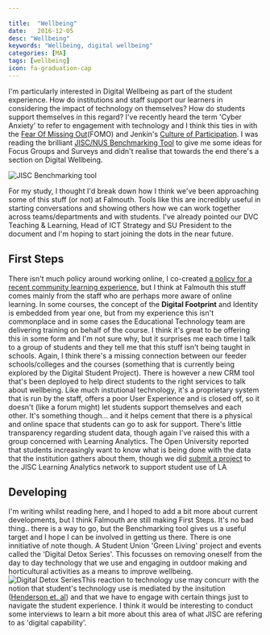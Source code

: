 ```yaml
---
 
title:  "Wellbeing"
date:   2016-12-05
desc: "Wellbeing"
keywords: "Wellbeing, digital wellbeing"
categories: [MA]
tags: [wellbeing]
icon: fa-graduation-cap
---
```

I'm particularly interested in Digital Wellbeing as part of the student experience. How do institutions and staff support our learners in considering the impact of technology on themselves? How do students support themselves in this regard? I've recently heard the term 'Cyber Anxiety' to refer to engagement with technology and I think this ties in with the [Fear Of Missing Out](http://www.huffingtonpost.com/news/fear-of-missing-out/)(FOMO) and Jenkin's [Culture of Participation](https://www.youtube.com/watch?v=HYbSD_GdkjU). I was reading the brilliant [JISC/NUS Benchmarking Tool](http://repository.jisc.ac.uk/6140/1/Jisc_NUS_student_experience_benchmarking_tool.pdf) to give me some ideas for Focus Groups and Surveys and didn't realise that towards the end there's a section on Digital Wellbeing.

![JISC Benchmarking tool](http://image.slidesharecdn.com/slidesforucl-150613220309-lva1-app6891/95/jisc-benchmarking-students-digital-experience-helen-beetham-8-638.jpg?cb=1434241373)

For my study, I thought I'd break down how I think we've been approaching some of this stuff (or not) at Falmouth. Tools like this are incredibly useful in starting conversations and showing others how we can work together across teams/departments and with students. I've already pointed our DVC Teaching & Learning, Head of ICT Strategy and SU President to the document and I'm hoping to start joining the dots in the near future.

First Steps
-----------

There isn't much policy around working online, I co-created [a policy for a recent community learning experience](http://uotv.tumblr.com/post/102879103062/university-of-the-village-code-of-conduct), but I think at Falmouth this stuff comes mainly from the staff who are perhaps more aware of online learning. In some courses, the concept of the **Digital Footprint** and Identity is embedded from year one, but from my experience this isn't commonplace and in some cases the Educational Technology team are delivering training on behalf of the course. I think it's great to be offering this in some form and I'm not sure why, but it surprises me each time I talk to a group of students and they tell me that this stuff isn't being taught in schools. Again, I think there's a missing connection between our feeder schools/colleges and the courses (something that is currently being explored by the Digital Student Project). There is however a new CRM tool that's been deployed to help direct students to the right services to talk about wellbeing. Like much instutional technology, it's a proprietary system that is run by the staff, offers a poor User Experience and is closed off, so it doesn't (like a forum might) let students support themselves and each other. It's something though... and it helps cement that there is a physical and online space that students can go to ask for support. There's little transparency regarding student data, though again I've raised this with a group concerned with Learning Analytics. The Open University reported that students increasingly want to know what is being done with the data that the institution gathers about them, though we did [submit a project](http://notes.mrkn.us/blog/wellbeing) to the JISC Learning Analytics network to support student use of LA

Developing
----------

I'm writing whilst reading here, and I hoped to add a bit more about current developments, but I think Falmouth are still making First Steps. It's no bad thing.. there is a way to go, but the Benchmarking tool gives us a useful target and I hope I can be involved in getting us there. There is one innitiative of note though. A Student Union 'Green Living' project and events called the 'Digital Detox Series'. This focusses on removing oneself from the day to day technology that we use and engaging in outdoor making and horticultural activities as a means to improve wellbeing.![Digital Detox Series](http://www.fxu.org.uk/pageassets/greenliving/best-of-FXU-GLP-Facebook_RGB.jpg)This reaction to technology use may concurr with the notion that student's technology use is mediated by the insitution ([Henderson et. al](student-perceptions-od-what-works-in-edtech/)) and that we have to engage with certain things just to navigate the student experience. I think it would be interesting to conduct some interviews to learn a bit more about this area of what JISC are refering to as 'digital capability'.
